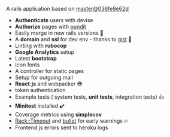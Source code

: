 
A rails application based on [master@036fe8e62d](https://github.com/rails/rails/tree/aabbccd)


- **Authenticate** users with devise
- **Authorize** pages with [pundit](https://github.com/varvet/pundit)
- Easily merge in new rails versions :tada:
- A **domain** and **ssl** for dev env - thanks to
[gist](https://gist.github.com/tadast/9932075) :green_heart:
- Linting with **rubocop**
- **Google Analytics** setup
- Latest **bootstrap**
- Icon fonts
- A controller for static pages
- Setup for outgoing mail
- **React.js** and webpacker :sunglasses:
- token authentication
- Example tests ( system tests, **unit tests**, integration tests) :thumbsup:
- **Minitest** installed :heavy_check_mark:
- Coverage metrics using **simplecov**
- [Rack::Timeout](https://github.com/heroku/rack-timeout) and
[bullet](https://github.com/flyerhzm/bullet) for early warnings :fire:
- Frontend js errors sent to heroku logs